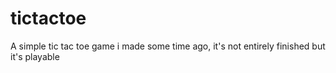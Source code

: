# tictactoe
A simple tic tac toe game i made some time ago, it's not entirely finished but it's playable
